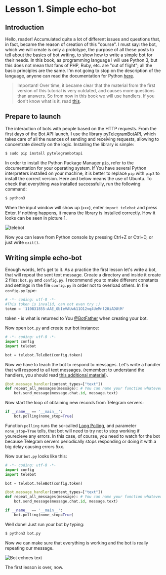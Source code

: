 # Lesson 1. Simple echo-bot

## Introduction

Hello, reader! Accumulated quite a lot of different issues and questions that, in fact, became the reason of creation of this "course".
I must say: the bot, which we will create is only a prototype, the purpose of all these posts to tell about the basics of bot writing, to show how to write a simple bot for their needs.
In this book, as programming language I will use Python 3, but this does not mean that fans of PHP, Ruby, etc. are "out of flight"; all the basic principles are the same. I'm not going to stop on the description of the language, anyone can read the documentation for Python [here](https://docs.python.org/3/).

> Important!
Over time, it became clear that the material from the first version of this tutorial is very outdated, and causes more questions than answers. So from now in this book we will use handlers. If you don't know what is it, read [this](https://ya.ru).

## Prepare to launch

The interaction of bots with people based on the HTTP requests. From the first days of the Bot API launch, I use the library [pyTelegramBotAPI](https://github.com/eternnoir/pyTelegramBotAPI), which takes care of all the nuances of sending and receiving requests, allowing to concentrate directly on the logic. Installing the library is simple:

```bash
$ sudo pip install pytelegrambotapi
```

In order to install the Python Package Manager `pip`, refer to the documentation for your operating system. If You have several Python interpreters installed on your machine, it is better to replace `pip` with `pip3` to install the correct version. Here and below means the use of Ubuntu. To check that everything was installed successfully, run the following command:

```bash
$ python3
```

When the input window will show up (`>>>`), enter `import telebot` and press Enter. If nothing happens, it means the library is installed correctly. How it looks can be seen in picture 1.

![telebot](https://groosha.gitbooks.io/telegram-bot-lessons/content/l1_1.jpg "Telebot installed successfully")

Now you can leave from Python console by pressing Ctrl+Z or Ctrl+D, or just write `exit()`.

## Writing simple echo-bot

Enough words, let's get to it. As a practice the first lesson let's write a bot, that will repeat the sent text message. Create a directory and inside it create 2 files: `bot.py` and `config.py`. I recommend you to make different constants and settings in the file `config.py` in order not to overload others. In file `config.py` type:

```python
# -*- coding: utf-8 -*-
#This token is invalid, can not even try :)
token = '110831855:AAE_GbIeVAUwk11O12vq4UeMnl20iADUtM'
```

token - is what is returned to You [@BotFather](https://telegram.me/botfather) when creating your bot.

Now open `bot.py` and create our bot instance:

```python
# -*- coding: utf-8 -*-
import config
import telebot

bot = telebot.TeleBot(config.token)
```

Now we have to teach the bot to respond to messages. Let's write a handler that will respond to all text messages. (remember: to understand the handlers, you should read [this additional material](https://ya.ru)).

```python
@bot.message_handler(content_types=["text"])
def repeat_all_messages(message): # You can name your function whatever you want
    bot.send_message(message.chat.id, message.text)
```

Now start the loop of obtaining new records from Telegram servers:

```python
if __name__ == '__main__':
    bot.polling(none_stop=True)
```

Function `polling` runs the so-called [Long Polling](http://www.pubnub.com/blog/http-long-polling/), and parameter `none_stop=True` tells, that bot will need to try not to stop working if yourecieve any errors. In this case, of course, you need to watch for the bot because Telegram servers periodically stops responding or doing it with a big delay causing errors 5xx.

Now our `bot.py` looks like this:

```python
# -*- coding: utf-8 -*-
import config
import telebot

bot = telebot.TeleBot(config.token)

@bot.message_handler(content_types=["text"])
def repeat_all_messages(message): # You can name your function whatever you want
    bot.send_message(message.chat.id, message.text)

if __name__ == '__main__':
    bot.polling(none_stop=True)
```

Well done! Just run your bot by typing:

```bash
$ python3 bot.py
```

Now we can make sure that everything is working and the bot is really repeating our message.

![Bot echoes text](https://groosha.gitbooks.io/telegram-bot-lessons/content/l1_2.jpg "Bot repeats everything")

The first lesson is over, now.



